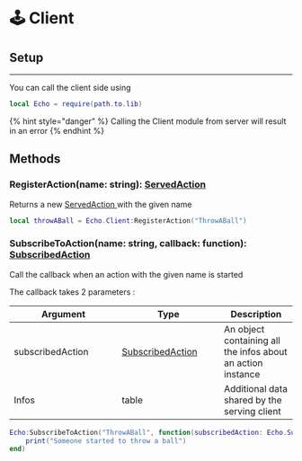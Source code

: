 # 🕹️ Client

## Setup

***

You can call the client side using

```lua
local Echo = require(path.to.lib)
```

{% hint style="danger" %}
Calling the Client module from server will result in an error
{% endhint %}

## Methods

### RegisterAction(name: string): [ServedAction](servedaction.md)

Returns a new [ServedAction ](servedaction.md)with the given name

```lua
local throwABall = Echo.Client:RegisterAction("ThrowABall")
```

###

### SubscribeToAction(name: string, callback: function): [SubscribedAction](subscribedaction.md)

Call the callback when an action with the given name is started

The callback takes 2 parameters :

<table><thead><tr><th width="176">Argument</th><th width="166">Type</th><th>Description</th></tr></thead><tbody><tr><td>subscribedAction</td><td><a href="subscribedaction.md">SubscribedAction</a></td><td>An object containing all the infos about an action instance</td></tr><tr><td>Infos</td><td>table</td><td>Additional data shared by the serving client</td></tr></tbody></table>

```lua
Echo:SubscribeToAction("ThrowABall", function(subscribedAction: Echo.SubscribedAction, infos)
    print("Someone started to throw a ball")
end)
```
